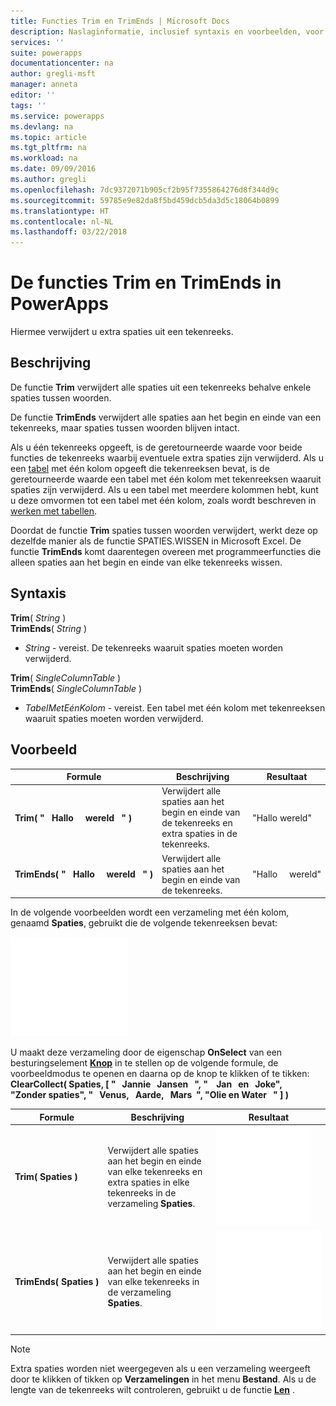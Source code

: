 ```yaml
---
title: Functies Trim en TrimEnds | Microsoft Docs
description: Naslaginformatie, inclusief syntaxis en voorbeelden, voor de functies Trim en TrimEnds in PowerApps
services: ''
suite: powerapps
documentationcenter: na
author: gregli-msft
manager: anneta
editor: ''
tags: ''
ms.service: powerapps
ms.devlang: na
ms.topic: article
ms.tgt_pltfrm: na
ms.workload: na
ms.date: 09/09/2016
ms.author: gregli
ms.openlocfilehash: 7dc9372071b905cf2b95f7355864276d8f344d9c
ms.sourcegitcommit: 59785e9e82da8f5bd459dcb5da3d5c18064b0899
ms.translationtype: HT
ms.contentlocale: nl-NL
ms.lasthandoff: 03/22/2018
---
```

# <a name="trim-and-trimends-functions-in-powerapps"></a>De functies Trim en TrimEnds in PowerApps
Hiermee verwijdert u extra spaties uit een tekenreeks.

## <a name="description"></a>Beschrijving
De functie **Trim** verwijdert alle spaties uit een tekenreeks behalve enkele spaties tussen woorden.  

De functie **TrimEnds** verwijdert alle spaties aan het begin en einde van een tekenreeks, maar spaties tussen woorden blijven intact.

Als u één tekenreeks opgeeft, is de geretourneerde waarde voor beide functies de tekenreeks waarbij eventuele extra spaties zijn verwijderd. Als u een [tabel](../working-with-tables.md) met één kolom opgeeft die tekenreeksen bevat, is de geretourneerde waarde een tabel met één kolom met tekenreeksen waaruit spaties zijn verwijderd. Als u een tabel met meerdere kolommen hebt, kunt u deze omvormen tot een tabel met één kolom, zoals wordt beschreven in [werken met tabellen](../working-with-tables.md).

Doordat de functie **Trim** spaties tussen woorden verwijdert, werkt deze op dezelfde manier als de functie SPATIES.WISSEN in Microsoft Excel. De functie **TrimEnds** komt daarentegen overeen met programmeerfuncties die alleen spaties aan het begin en einde van elke tekenreeks wissen.

## <a name="syntax"></a>Syntaxis
**Trim**( *String* )<br>**TrimEnds**( *String* )

* *String* - vereist. De tekenreeks waaruit spaties moeten worden verwijderd.

**Trim**( *SingleColumnTable* )<br>**TrimEnds**( *SingleColumnTable* )

* *TabelMetEénKolom* - vereist. Een tabel met één kolom met tekenreeksen waaruit spaties moeten worden verwijderd.

## <a name="example"></a>Voorbeeld
| Formule | Beschrijving | Resultaat |
| --- | --- | --- |
| **Trim(&nbsp;"&nbsp;&nbsp;&nbsp;Hallo&nbsp;&nbsp;&nbsp;&nbsp;&nbsp;wereld&nbsp;&nbsp;&nbsp;"&nbsp;)** |Verwijdert alle spaties aan het begin en einde van de tekenreeks en extra spaties in de tekenreeks. |"Hallo wereld" |
| **TrimEnds(&nbsp;"&nbsp;&nbsp;&nbsp;Hallo&nbsp;&nbsp;&nbsp;&nbsp;&nbsp;wereld&nbsp;&nbsp;&nbsp;"&nbsp;)** |Verwijdert alle spaties aan het begin en einde van de tekenreeks. |"Hallo&nbsp;&nbsp;&nbsp;&nbsp;&nbsp;wereld" |

In de volgende voorbeelden wordt een verzameling met één kolom, genaamd **Spaties**, gebruikt die de volgende tekenreeksen bevat:

![](media/function-trim/input-strings.png)

U maakt deze verzameling door de eigenschap **OnSelect** van een besturingselement **[Knop](../controls/control-button.md)** in te stellen op de volgende formule, de voorbeeldmodus te openen en daarna op de knop te klikken of te tikken:
<br>**ClearCollect( Spaties, [ "&nbsp;&nbsp;&nbsp;Jannie&nbsp;&nbsp;&nbsp;Jansen&nbsp;&nbsp;&nbsp;", "&nbsp;&nbsp;&nbsp;&nbsp;Jan&nbsp;&nbsp;&nbsp;en&nbsp;&nbsp;&nbsp;Joke", "Zonder&nbsp;spaties", "&nbsp;&nbsp;&nbsp;Venus,&nbsp;&nbsp;&nbsp;Aarde,&nbsp;&nbsp;&nbsp;Mars&nbsp;&nbsp;", "Olie&nbsp;en&nbsp;Water&nbsp;&nbsp;&nbsp;" ] )**

| Formule | Beschrijving | Resultaat |
| --- | --- | --- |
| **Trim(&nbsp;Spaties&nbsp;)** |Verwijdert alle spaties aan het begin en einde van elke tekenreeks en extra spaties in elke tekenreeks in de verzameling **Spaties**. |<style> img { max-width: none } </style> ![](media/function-trim/output-trim.png) |
| **TrimEnds(&nbsp;Spaties&nbsp;)** |Verwijdert alle spaties aan het begin en einde van elke tekenreeks in de verzameling **Spaties**. |<style> img { max-width: none } </style> ![](media/function-trim/output-trimends.png) |

> [!NOTE]
> Extra spaties worden niet weergegeven als u een verzameling weergeeft door te klikken of tikken op **Verzamelingen** in het menu **Bestand**. Als u de lengte van de tekenreeks wilt controleren, gebruikt u de functie  **[Len](function-len.md)** .

